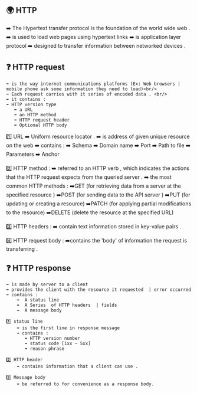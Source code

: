 ## 🌍 HTTP  <br/>
  ➡️  The Hypertext transfer protocol is the foundation of the world wide web . 
  ➡️  is used to load web pages using hypertext links 
  ➡️  is application layer protocol 
  ➡️  designed to transfer information between networked devices .

##  ❓ HTTP request  <br/>


    ➡️ is the way internet communications platforms (Ex: Web browsers | mobile phone ask some information they need to load)<br/>
    ➡️ Each request carries with it series of encoded data . <br/>
    ➡️ it contains :
    ➡️ HTTP version type
       ➡️ a URL 
       ➡️ an HTTP method 
       ➡️ HTTP request header 
       ➡️ Optional HTTP body 
   1️⃣ URL 
      ➡️ Uniform resource locator . 
      ➡️ is address of given unique resource on the web 
      ➡️ contains :
          ➡️ Schema 
          ➡️ Domain name 
          ➡️ Port 
          ➡️ Path to file 
          ➡️ Parameters 
          ➡️ Anchor 

   2️⃣ HTTP method : 
       ➡️ referred to an HTTP verb , which indicates the actions that the HTTP request expects from the queried server . 
       ➡️ the most common HTTP methods : 
          ➡️GET    (for retrieving data from a server at the specified resource ) 
          ➡️POST   (for sending data to the API server ) 
          ➡️PUT    (for updating or creating a resource) 
          ➡️PATCH  (for applying  partial modifications to the resource) 
          ➡️DELETE (delete the resource at the specified URL) 
        
   3️⃣ HTTP headers : 
       ➡️ contain text information stored in key-value pairs . 

   4️⃣ HTTP request body : 
       ➡️contains the 'body' of information the request is transferring . 

## ❓ HTTP response <br  />
    ➡️ is made by server to a client 
    ➡️ provides the client with the resource it requested  | error occurred 
    ➡️ contains : 
        ➡️  A status line 
        ➡️  A Series  of HTTP headers  | fields 
        ➡️  A message body 
    
    1️⃣ status line 
        ➡️ is the first line in response message 
        ➡️ contains : 
           ➡️ HTTP version number 
           ➡️ status code [1xx ~ 5xx] 
           ➡️ reason phrase 

    2️⃣ HTTP header  
        ➡️ contains information that a client can use . 

    3️⃣ Message body 
        ➡️ be referred to for convenience as a response body. 
